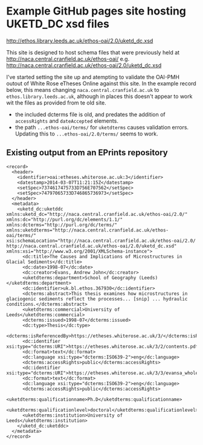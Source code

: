 # Example GitHub pages site hosting UKETD_DC xsd files

http://ethos.library.leeds.ac.uk/ethos-oai/2.0/uketd_dc.xsd

This site is designed to host schema files that were previously held at http://naca.central.cranfield.ac.uk/ethos-oai/
e.g. http://naca.central.cranfield.ac.uk/ethos-oai/2.0/uketd_dc.xsd

I've started setting the site up and atempting to validate the OAI-PMH outout of White Rose eTheses Online against this site.
In the example record below, this means changing `naca.central.cranfield.ac.uk` to `ethos.library.leeds.ac.uk`, although in places this doesn't appear to work wit the files as provided from te old site.

- the included dcterms file is old, and predates the addition of `accessRights` and `dateAccepted` elements.
- the path `...ethos-oai/terms/` for `uketdterms` causes validation errors. Updating this to `...ethos-oai/2.0/terms/` seems to work. 

## Existing output from an EPrints repository

```
<record>
  <header>
    <identifier>oai:etheses.whiterose.ac.uk:3</identifier>
    <datestamp>2014-03-07T11:21:15Z</datestamp>
    <setSpec>7374617475733D756E707562</setSpec>
    <setSpec>74797065733D746865736973</setSpec>
  </header>
  <metadata>
    <uketd_dc:uketddc xmlns:uketd_dc="http://naca.central.cranfield.ac.uk/ethos-oai/2.0/" xmlns:dc="http://purl.org/dc/elements/1.1/" xmlns:dcterms="http://purl.org/dc/terms/" xmlns:uketdterms="http://naca.central.cranfield.ac.uk/ethos-oai/terms/" xsi:schemaLocation="http://naca.central.cranfield.ac.uk/ethos-oai/2.0/ http://naca.central.cranfield.ac.uk/ethos-oai/2.0/uketd_dc.xsd" xmlns:xsi="http://www.w3.org/2001/XMLSchema-instance">
      <dc:title>The Causes and Implications of Microstructures in Glacial Sediments</dc:title>
      <dc:date>1998-07</dc:date>
      <dc:creator>Evans, Andrew John</dc:creator>
      <uketdterms:department>School of Geography (Leeds)</uketdterms:department>
      <dc:identifier>uk.bl.ethos.367930</dc:identifier>
      <dcterms:abstract>This thesis examines how microstructures in glaciogenic sediments reflect the processes... [snip] ... hydraulic conditions.</dcterms:abstract>
      <uketdterms:commercial>University of Leeds</uketdterms:commercial>
      <dcterms:issued>1998-07</dcterms:issued>
      <dc:type>Thesis</dc:type>
      <dcterms:isReferencedBy>https://etheses.whiterose.ac.uk/3/</dcterms:isReferencedBy>
      <dc:identifier xsi:type="dcterms:URI">https://etheses.whiterose.ac.uk/3/2/contents.pdf</dc:identifier>
      <dc:format>text</dc:format>
      <dc:language xsi:type="dcterms:ISO639-2">eng</dc:language>
      <dcterms:accessRights>public</dcterms:accessRights>
      <dc:identifier xsi:type="dcterms:URI">https://etheses.whiterose.ac.uk/3/3/evansa_wholethesis.pdf</dc:identifier>
      <dc:format>text</dc:format>
      <dc:language xsi:type="dcterms:ISO639-2">eng</dc:language>
      <dcterms:accessRights>public</dcterms:accessRights>
      <uketdterms:qualificationname>Ph.D</uketdterms:qualificationname>
      <uketdterms:qualificationlevel>doctoral</uketdterms:qualificationlevel>
      <uketdterms:institution>University of Leeds</uketdterms:institution>
    </uketd_dc:uketddc>
  </metadata>
</record>
```
